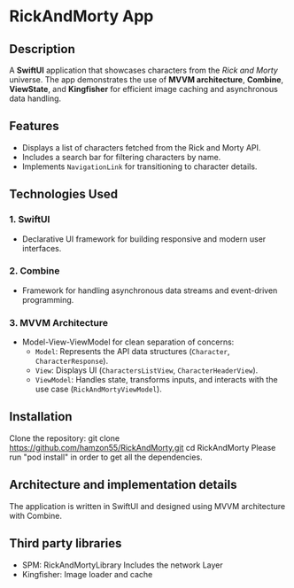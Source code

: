 # RickAndMorty App

## Description
 A **SwiftUI** application that showcases characters from the *Rick and Morty* universe. The app demonstrates the use of **MVVM architecture**, **Combine**, **ViewState**, and **Kingfisher** for efficient image caching and asynchronous data handling.

## Features

   - Displays a list of characters fetched from the Rick and Morty API.
   - Includes a search bar for filtering characters by name.
   - Implements `NavigationLink` for transitioning to character details.

## Technologies Used

### 1. **SwiftUI**
   - Declarative UI framework for building responsive and modern user interfaces.

### 2. **Combine**
   - Framework for handling asynchronous data streams and event-driven programming.

### 3. **MVVM Architecture**
   - Model-View-ViewModel for clean separation of concerns:
     - `Model`: Represents the API data structures (`Character`, `CharacterResponse`).
     - `View`: Displays UI (`CharactersListView`, `CharacterHeaderView`).
     - `ViewModel`: Handles state, transforms inputs, and interacts with the use case (`RickAndMortyViewModel`).

## Installation
Clone the repository:
git clone https://github.com/hamzon55/RickAndMorty.git
cd RickAndMorty
Please run "pod install" in order to get all the dependencies.


## Architecture and implementation details
The application is written in SwiftUI and designed using MVVM architecture with Combine.


## Third party libraries
- SPM: RickAndMortyLibrary Includes the network Layer
- Kingfisher: Image loader and cache
